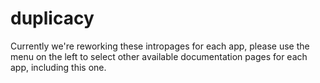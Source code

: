 # duplicacy

Currently we're reworking these intropages for each app, please use the menu on the left to select other available documentation pages for each app, including this one.
